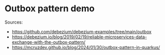 # Outbox pattern demo

Sources:
- https://github.com/debezium/debezium-examples/tree/main/outbox
- https://debezium.io/blog/2019/02/19/reliable-microservices-data-exchange-with-the-outbox-pattern/
- https://mcruzdev.github.io/blog/2024/01/30/outbox-pattern-in-quarkus/